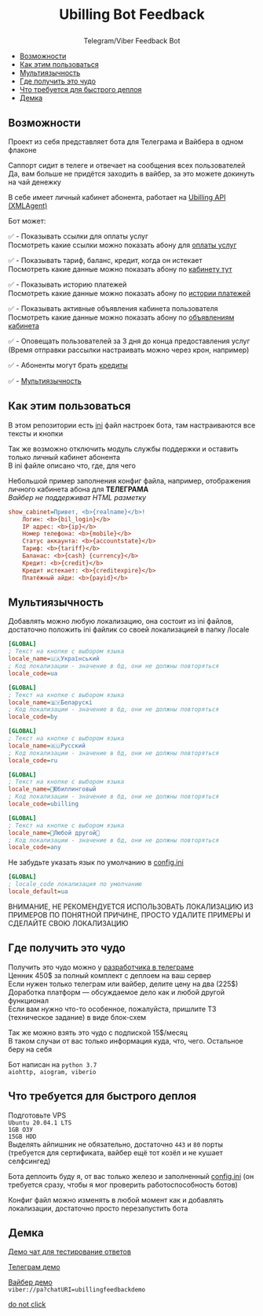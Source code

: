 # <p align="center">Ubilling Bot Feedback

<p align="center">Telegram/Viber Feedback Bot

  * [Возможности](#Возможности)
  * [Как этим пользоваться](#Как-этим-пользоваться)
  * [Мультиязычность](#Мультиязычность)
  * [Где получить это чудо](#Где-получить-это-чудо)
  * [Что требуется для быстрого деплоя](#Что-требуется-для-быстрого-деплоя)
  * [Демка](#Демка)

## Возможности
Проект из себя представляет бота для Телеграма и Вайбера в одном флаконе

Саппорт сидит в телеге и отвечает на сообщения всех пользователей</br>
Да, вам больше не придётся заходить в вайбер, за это можете докинуть на чай денежку

В себе имеет личный кабинет абонента, работает на <a href="http://wiki.ubilling.net.ua/doku.php?id=xmlagent">Ubilling API (XMLAgent)</a>

Бот может:

✅ - Показывать ссылки для оплаты услуг</br>
Посмотреть какие ссылки можно показать абону для <a href="http://wiki.ubilling.net.ua/doku.php?id=xmlagent#платежные_системы">оплаты услуг</a>

✅ - Показывать тариф, баланс, кредит, когда он истекает</br>
Посмотреть какие данные можно показать абону по <a href="http://wiki.ubilling.net.ua/doku.php?id=xmlagent#общие_данные_пользователя_но_с_авторизацией">кабинету тут</a>

✅ - Показывать историю платежей</br>
Посмотреть какие данные можно показать абону по <a href="http://wiki.ubilling.net.ua/doku.php?id=xmlagent#информация_о_предыдущих_платежах_пользователя">истории платежей</a>

✅ - Показывать активные объявления кабинета пользователя</br>
Посмотреть какие данные можно показать абону по <a href="http://wiki.ubilling.net.ua/doku.php?id=xmlagent#активные_объявления_кабинета_пользователя">объявлениям кабинета</a>

✅ - Оповещать пользователей за 3 дня до конца предоставления услуг (Время отправки рассылки настраивать можно через крон, например)</br>

✅ - Абоненты могут брать <a href="http://wiki.ubilling.net.ua/doku.php?id=xmlagent#кредитование">кредиты</a>

✅ - [Мультиязычность](#Мультиязычность)

## Как этим пользоваться

В этом репозитории есть <a href="https://github.com/Fenicu/Ubilling-Bot-Feedback/blob/main/config.ini">ini</a> файл настроек бота, там настраиваются все тексты и кнопки

Так же возможно отключить модуль службы поддержки и оставить только личный кабинет абонента</br>
В ini файле описано что, где, для чего

Небольшой пример заполнения конфиг файла, например, отображения личного кабинета абона для <b>ТЕЛЕГРАМА</b></br>
<i>Вайбер не поддерживат HTML разметку</i>

```ini
show_cabinet=Привет, <b>{realname}</b>!
    Логин: <b>{bil_login}</b>
    IP адрес: <b>{ip}</b>
    Номер телефона: <b>{mobile}</b>
    Статус аккаунта: <b>{accountstate}</b>
    Тариф: <b>{tariff}</b>
    Баланас: <b>{cash} {currency}</b>
    Кредит: <b>{credit}</b>
    Кредит истекает: <b>{creditexpire}</b>
    Платёжный айди: <b>{payid}</b>
```

## Мультиязычность
Добавлять можно любую локализацию, она состоит из ini файлов, достаточно положить ini файлик со своей локализацией в папку /locale
```ini
[GLOBAL]
; Текст на кнопке с выбором языка
locale_name=🇺🇦Український
; Код локализации - значение в бд, они не должны повторяться
locale_code=ua
```
```ini
[GLOBAL]
; Текст на кнопке с выбором языка
locale_name=🇧🇾Беларускі
; Код локализации - значение в бд, они не должны повторяться
locale_code=by
```
```ini
[GLOBAL]
; Текст на кнопке с выбором языка
locale_name=🇷🇺Русский
; Код локализации - значение в бд, они не должны повторяться
locale_code=ru
```
```ini
[GLOBAL]
; Текст на кнопке с выбором языка
locale_name=🦄Юбиллинговый
; Код локализации - значение в бд, они не должны повторяться
locale_code=ubilling
```
```ini
[GLOBAL]
; Текст на кнопке с выбором языка
locale_name=🙈Любой другой🙈
; Код локализации - значение в бд, они не должны повторяться
locale_code=any
```

Не забудьте указать язык по умолчанию в <a href="https://github.com/Fenicu/Ubilling-Bot-Feedback/blob/main/config.ini">config.ini</a>
```ini
[GLOBAL]
; locale_code локализация по умолчанию
locale_default=ua
```
ВНИМАНИЕ, НЕ РЕКОМЕНДУЕТСЯ ИСПОЛЬЗОВАТЬ ЛОКАЛИЗАЦИЮ ИЗ ПРИМЕРОВ ПО ПОНЯТНОЙ ПРИЧИНЕ, ПРОСТО УДАЛИТЕ ПРИМЕРЫ И СДЕЛАЙТЕ СВОЮ ЛОКАЛИЗАЦИЮ

## Где получить это чудо

Получить это чудо можно у <a href="https://t.me/Fenicu">разработчика в телеграме</a></br>
Ценник 450$ за полный комплект с деплоем на ваш сервер</br>
Если нужен только телеграм или вайбер, делите цену на два  (225$)</br>
Доработка платформ — обсуждаемое дело как и любой другой функционал</br>
Если вам нужно что-то особенное, пожалуйста, пришлите ТЗ (техническое задание) в виде блок-схем</br>

Так же можно взять это чудо с подпиской 15$/месяц</br>
В таком случаи от вас только информация куда, что, чего. Остальное беру на себя

Бот написан на `python 3.7`</br>
`aiohttp, aiogram, viberio`

## Что требуется для быстрого деплоя

Подготовьте VPS</br>
`Ubuntu 20.04.1 LTS`</br>
`1GB ОЗУ`</br>
`15GB HDD`</br>
Выделять айпишник не обязательно, достаточно `443` и `80` порты (требуется для сертификата, вайбер ещё тот козёл и не кушает селфсингед)

Бота деплоить буду я, от вас только железо и заполненный <a href="https://github.com/Fenicu/Ubilling-Bot-Feedback/blob/main/config.ini">config.ini</a> (он требуется сразу, чтобы я мог проверить работоспособность ботов)</br>

Конфиг файл можно изменять в любой момент как и добавлять локализации, достаточно просто перезапустить бота

## Демка

<a href="https://t.me/joinchat/D_IHsVQVfjyZtJj-WYu01A">Демо чат для тестирование ответов</a>

<a href="https://t.me/UbillingFeedbackDemoBot">Телеграм демо</a>

<a href="https://redirect.fenicu.men/viberdemo">Вайбер демо</a></br>
`viber://pa?chatURI=ubillingfeedbackdemo`


<a href="https://redirect.fenicu.men/NGGYU">do not click</a>
